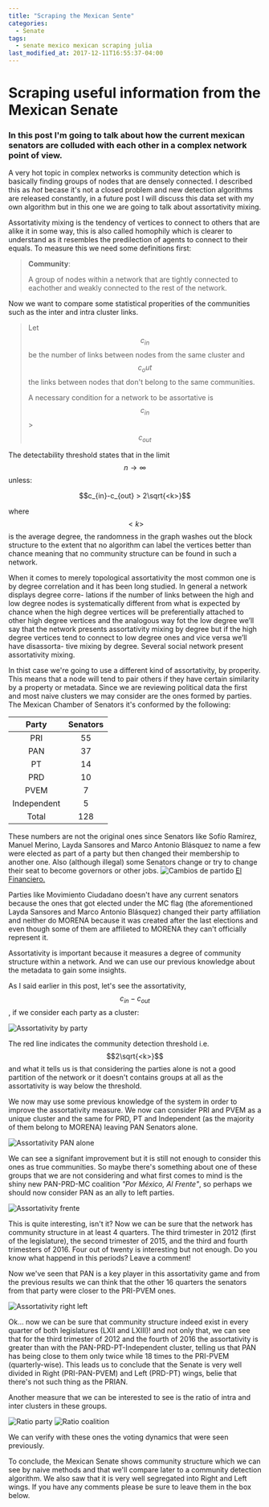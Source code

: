```yaml
---
title: "Scraping the Mexican Sente"
categories:
  - Senate
tags:
  - senate mexico mexican scraping julia
last_modified_at: 2017-12-11T16:55:37-04:00
---
```

# Scraping useful information from the Mexican Senate
### In this post I'm going to talk about how the current mexican senators are colluded with each other in a complex network point of view.

A very hot topic in complex networks is community detection which is basically finding groups of nodes that are densely connected. I described this
as *hot* becase it's not a closed problem and new detection algorithms are released constantly, in a future post I will discuss this data set with my own algorithm but in this one we are going to talk about assortativity mixing.

Assortativity mixing is the tendency of vertices to connect to others that are alike it in some way, this
is also called homophily which is clearer to understand as it resembles the predilection of agents to connect to their equals.
To measure this we need some definitions first:

> **Community**:
>
> A group of nodes within a network that are tightly connected to eachother and weakly connected to the rest of the network.

Now we want to compare some statistical properities of the communities such as the inter and intra cluster links.
> Let $$c_{in}$$ be the number of links between nodes from the same cluster and $$c{_out}$$ the links between nodes that
don't belong to the same communities.
>
> A necessary condition for a network to be assortative is $$c_{in}$$ > $$c_{out}$$

The detectability threshold states that in the limit $$n \rightarrow \infty$$
unless:

$$c_{in}-c_{out} > 2\sqrt{<k>}$$

where $$<k>$$ is the average degree, the randomness in the graph washes out the block structure to the extent that no algorithm can label the vertices
better than chance meaning that no community structure can be found in such a network.

When it comes to merely topological assortativity the most common one is by degree
correlation and it has been long studied. In general a network displays degree corre-
lations if the number of links between the high and low degree nodes is systematically
different from what is expected by chance when the high degree vertices will be
preferentially attached to other high degree vertices and the analogous way fot the low
degree we’ll say that the network presents assortativity mixing by degree but if the high
degree vertices tend to connect to low degree ones and vice versa we’ll have disassorta-
tive mixing by degree. Several social network present assortativity mixing.

In thist case we're going to use a different kind of assortativity, by properity. This means that
a node will tend to pair others if they have certain similarity by a property or metadata.
Since we are reviewing political data the first and most naive clusters we may consider are the ones
formed by parties.
The Mexican Chamber of Senators it's conformed by the following:

| Party | Senators |
|:----:|:-----:|
| PRI | 55 |
| PAN | 37 |
| PT | 14 |
| PRD | 10 |
| PVEM | 7 |
| Independent | 5 |
| Total | 128 |

These numbers are not the original ones since Senators like Sofío Ramírez, Manuel Merino, Layda Sansores and Marco Antonio Blásquez
to name a few were elected as part of a party but then changed their membership to another one. Also (although illegal) some Senators
change or try to change their seat to become governors or other jobs.
<img src="/assets/images/senadores-1.png" alt="Cambios de partido">
[El Financiero.](http://www.elfinanciero.com.mx/nacional/en-anos-senadores-cambian-hasta-veces-de-partido.html)

Parties like Movimiento Ciudadano doesn't have any current senators because the ones that got elected
under the MC flag (the aforementioned Layda Sansores and Marco Antonio Blásquez) changed their party affiliation
and neither do MORENA because it was created after the last elections and even though some of them are affilieted to
MORENA they can't officially represent it.

Assortativity is important because it measures a degree of community structure within a network. And we can use our previous knowledge
about the metadata to gain some insights.

As I said earlier in this post, let's see the assortativity, $$c_{in}-c_{out}$$, if we consider each party as a cluster:

<img src="/assets/images/assortativity_party.png" alt="Assortativity by party">

The red line indicates the community detection threshold i.e. $$2\sqrt{<k>}$$ and what it tells us is that considering
the parties alone is not a good partition of the network or it doesn't contains groups at all as the assortativity is
way below the threshold.

We now may use some previous knowledge of the system in order to improve the assortativity measure. We now can consider PRI and PVEM
as a unique cluster and the same for PRD, PT and Independent (as the majority of them belong to MORENA) leaving PAN Senators alone.

<img src="/assets/images/assortativity_pripvem-pan-izq.png" alt="Assortativity PAN alone">

We can see a signifant improvement but it is still not enough to consider this ones as true communities. So maybe there's something
about one of these groups that we are not considering and what first comes to mind is the shiny new PAN-PRD-MC coalition *"Por México,
Al Frente"*, so perhaps we should now consider PAN as an ally to left parties.

<img src="/assets/images/assortativity_pripvem-panizq.png" alt="Assortativity frente">

This is quite interesting, isn't it? Now we can be sure that the network has community structure in at least 4 quarters. The third trimester
in 2012 (first of the legislature), the second trimester of 2015, and the third and fourth trimesters of 2016. Four out of twenty is interesting but
not enough.
Do you know what happend in this periods?
Leave a comment!

Now we've seen that PAN is a key player in this assortativity game and from the previous results we can think that the other 16 quarters the
senators from that party were closer to the PRI-PVEM ones.

<img src="/assets/images/assortativity_right-left.png" alt="Assortativity right left">

Ok... now we can be sure that community structure indeed exist in every quarter of both legislatures (LXII and LXIII)! and not only that,
we can see that for the third trimester of 2012 and the fourth of 2016 the assortativity is greater than with the PAN-PRD-PT-Independent cluster,
telling us that PAN has being close to them only twice while 18 times to the PRI-PVEM (quarterly-wise). This leads us to conclude that
the Senate is very well divided in Right (PRI-PAN-PVEM) and Left (PRD-PT) wings, belie that there's not such thing as the PRIAN.

Another measure that we can be interested to see is the ratio of intra and inter clusters in these groups.

<img src="/assets/images/todos_ratio.png" alt="Ratio party">

<img src="/assets/images/todos_coaliciones_ratio.png" alt="Ratio coalition">

We can verify with these ones the voting dynamics that were seen previously.

To conclude, the Mexican Senate shows community structure which we can see by naive methods and that we'll compare
later to a community detection algorithm. We also saw that it is very well segregated into Right and Left wings.
If you have any comments please be sure to leave them in the box below.
